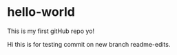 # hello-world
This is my first gitHub repo yo!

Hi this is for testing commit on new branch readme-edits.

